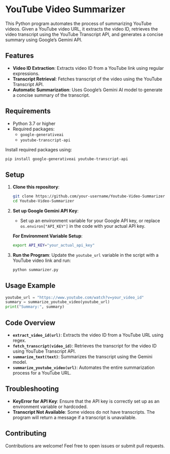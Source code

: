 # YouTube Video Summarizer

This Python program automates the process of summarizing YouTube videos. Given a YouTube video URL, it extracts the video ID, retrieves the video transcript using the YouTube Transcript API, and generates a concise summary using Google’s Gemini API.

## Features

- **Video ID Extraction**: Extracts video ID from a YouTube link using regular expressions.
- **Transcript Retrieval**: Fetches transcript of the video using the YouTube Transcript API.
- **Automatic Summarization**: Uses Google’s Gemini AI model to generate a concise summary of the transcript.

## Requirements

- Python 3.7 or higher
- Required packages:
  - `google-generativeai`
  - `youtube-transcript-api`

Install required packages using:

```bash
pip install google-generativeai youtube-transcript-api
```

## Setup

1. **Clone this repository**:
    ```bash
    git clone https://github.com/your-username/Youtube-Video-Summarizer.git
    cd Youtube-Video-Summarizer
    ```

2. **Set up Google Gemini API Key**:
   - Set up an environment variable for your Google API key, or replace `os.environ["API_KEY"]` in the code with your actual API key.

   **For Environment Variable Setup**:
   ```bash
   export API_KEY="your_actual_api_key"
   ```

3. **Run the Program**:
   Update the `youtube_url` variable in the script with a YouTube video link and run:

   ```bash
   python summarizer.py
   ```

## Usage Example

```python
youtube_url = "https://www.youtube.com/watch?v=your_video_id"
summary = summarize_youtube_video(youtube_url)
print("Summary:", summary)
```

## Code Overview

- **`extract_video_id(url)`**: Extracts the video ID from a YouTube URL using regex.
- **`fetch_transcript(video_id)`**: Retrieves the transcript for the video ID using YouTube Transcript API.
- **`summarize_text(text)`**: Summarizes the transcript using the Gemini model.
- **`summarize_youtube_video(url)`**: Automates the entire summarization process for a YouTube URL.

## Troubleshooting

- **KeyError for API Key**: Ensure that the API key is correctly set up as an environment variable or hardcoded.
- **Transcript Not Available**: Some videos do not have transcripts. The program will return a message if a transcript is unavailable.

## Contributing

Contributions are welcome! Feel free to open issues or submit pull requests.
